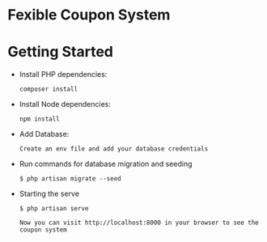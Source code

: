 # Fexible Coupon System


# Getting Started

- Install PHP dependencies:

      composer install
      
      
- Install Node dependencies:

      npm install
      

- Add Database:

 
      Create an env file and add your database credentials
 
- Run commands for database migration and seeding
       
      $ php artisan migrate --seed

- Starting the serve
       
      $ php artisan serve
      
      Now you can visit http://localhost:8000 in your browser to see the coupon system  
            
     
